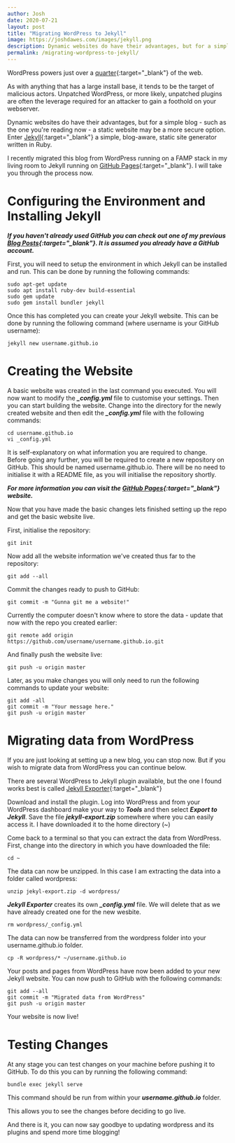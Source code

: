 ```yaml
---
author: Josh
date: 2020-07-21
layout: post
title: "Migrating WordPress to Jekyll"
image: https://joshdawes.com/images/jekyll.png
description: Dynamic websites do have their advantages, but for a simple blog a static website may be a more secure option.
permalink: /migrating-wordpress-to-jekyll/
---
```


WordPress powers just over a [quarter](https://www.techrepublic.com/article/wordpress-quietly-powers-27-percent-of-the-web/){:target="_blank"} of the web.

As with anything that has a large install base, it tends to be the target of malicious actors. Unpatched WordPress, or more likely, unpatched plugins are often the leverage required for an attacker to gain a foothold on your webserver.

Dynamic websites do have their advantages, but for a simple blog - such as the one you're reading now - a static website may be a more secure option. Enter [Jekyll](https://jekyllrb.com/){:target="_blank"} a simple, blog-aware, static site generator written in Ruby.

I recently migrated this blog from WordPress running on a FAMP stack in my living room to Jekyll running on [GitHub Pages](https://pages.github.com/){:target="_blank"}. I will take you through the process now.

# Configuring the Environment and Installing Jekyll

***If you haven't already used GitHub you can check out one of my previous [Blog Posts](https://joshdawes.com/installing-and-using-git-and-github-on-ubuntu/){:target="_blank"}. It is assumed you already have a GitHub account.***

First, you will need to setup the environment in which Jekyll can be installed and run. This can be done by running the following commands:

```
sudo apt-get update
sudo apt install ruby-dev build-essential
sudo gem update
sudo gem install bundler jekyll
```
Once this has completed you can create your Jekyll website. This can be done by running the following command (where username is your GitHub username):
```
jekyll new username.github.io
```

# Creating the Website
A basic website was created in the last command you executed. You will now want to modify the ***_config.yml*** file to customise your settings. Then you can start building the website.
Change into the directory for the newly created website and then edit the ***_config.yml*** file with the following commands:
```
cd username.github.io
vi _config.yml
```
It is self-explanatory on what information you are required to change. Before going any further, you will be required to create a new repository on GitHub. This should be named username.github.io. There will be no need to initialise it with a README file, as you will initialise the repository shortly.

***For more information you can visit the [GitHub Pages](https://guides.github.com/features/pages/){:target="_blank"} website.***

Now that you have made the basic changes lets finished setting up the repo and get the basic website live.

First, initialise the repository:

```
git init
```
Now add all the website information we've created thus far to the repository:
```
git add --all
```
Commit the changes ready to push to GitHub:
```
git commit -m "Gunna git me a website!"
```
Currently the computer doesn't know where to store the data - update that now with the repo you created earlier:
```
git remote add origin https://github.com/username/username.github.io.git
```
And finally push the website live:
```
git push -u origin master
```

Later, as you make changes you will only need to run the following commands to update your website:

```
git add -all
git commit -m "Your message here."
git push -u origin master
```

# Migrating data from WordPress
If you are just looking at setting up a new blog, you can stop now. But if you wish to migrate data from WordPress you can continue below.

There are several WordPress to Jekyll plugin available, but the one I found works best is called [Jekyll Exporter](https://wordpress.org/plugins/jekyll-exporter.){:target="_blank"}

Download and install the plugin. Log into WordPress and from your WordPress dashboard make your way to ***Tools*** and then select ***Export to Jekyll***. Save the file ***jekyll-export.zip*** somewhere where you can easily access it. I have downloaded it to the home directory (~) 

Come back to a terminal so that you can extract the data from WordPress. First, change into the directory in which you have downloaded the file:

```
cd ~
```
The data can now be unzipped. In this case I am extracting the data into a folder called wordpress:

```
unzip jekyl-export.zip -d wordpress/
```
***Jekyll Exporter*** creates its own ***_config.yml*** file. We will delete that as we have already created one for the new wesbite.
```
rm wordpress/_config.yml
```
The data can now be transferred from the wordpress folder into your username.github.io folder.
```
cp -R wordpress/* ~/username.github.io
```

Your posts and pages from WordPress have now been added to your new Jekyll website. You can now push to GitHub with the following commands:

```
git add --all
git commit -m "Migrated data from WordPress"
git push -u origin master
``` 
Your website is now live!

# Testing Changes
At any stage you can test changes on your machine before pushing it to GitHub. To do this you can by running the following command:
```
bundle exec jekyll serve
```
This command should be run from within your ***username.github.io*** folder.

This allows you to see the changes before deciding to go live.

And there is it, you can now say goodbye to updating wordpress and its plugins and spend more time blogging!
